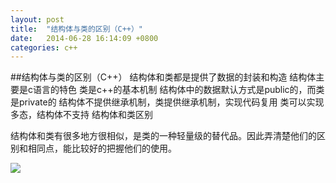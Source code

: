 ```yaml
---
layout: post
title:  "结构体与类的区别（C++）"
date:   2014-06-28 16:14:09 +0800
categories: c++
---
```


##结构体与类的区别（C++）
结构体和类都是提供了数据的封装和构造 
结构体主要是c语言的特色
类是c++的基本机制 
结构体中的数据默认方式是public的，而类是private的 
结构体不提供继承机制，类提供继承机制，实现代码复用 
类可以实现多态，结构体不支持
 结构体和类区别

结构体和类有很多地方很相似，是类的一种轻量级的替代品。因此弄清楚他们的区别和相同点，能比较好的把握他们的使用。

![](http://img.blog.csdn.net/20170215111147145?watermark/2/text/aHR0cDovL2Jsb2cuY3Nkbi5uZXQva3N3czAzMjA0MDM=/font/5a6L5L2T/fontsize/400/fill/I0JBQkFCMA==/dissolve/70/gravity/SouthEast)
